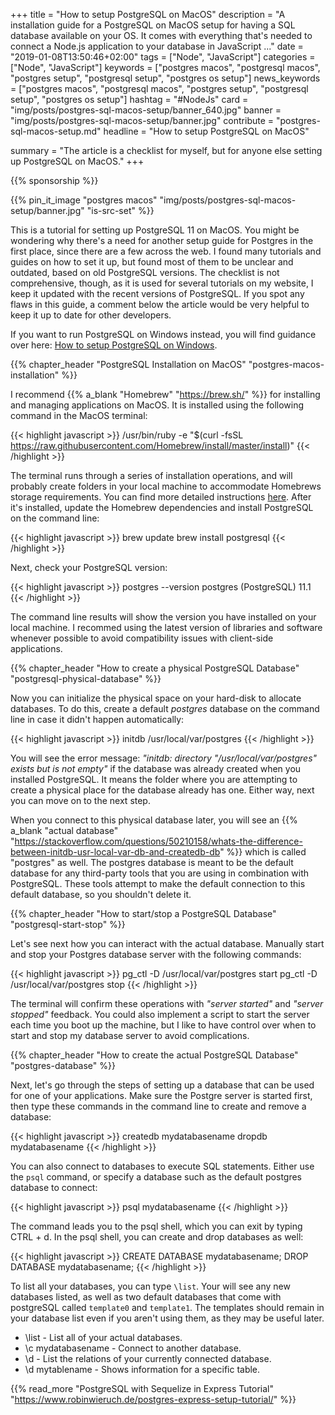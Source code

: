 +++
title = "How to setup PostgreSQL on MacOS"
description = "A installation guide for a PostgreSQL on MacOS setup for having a SQL database available on your OS. It comes with everything that's needed to connect a Node.js application to your database in JavaScript ..."
date = "2019-01-08T13:50:46+02:00"
tags = ["Node", "JavaScript"]
categories = ["Node", "JavaScript"]
keywords = ["postgres macos", "postgresql macos", "postgres setup", "postgresql setup", "postgres os setup"]
news_keywords = ["postgres macos", "postgresql macos", "postgres setup", "postgresql setup", "postgres os setup"]
hashtag = "#NodeJs"
card = "img/posts/postgres-sql-macos-setup/banner_640.jpg"
banner = "img/posts/postgres-sql-macos-setup/banner.jpg"
contribute = "postgres-sql-macos-setup.md"
headline = "How to setup PostgreSQL on MacOS"

summary = "The article is a checklist for myself, but for anyone else setting up PostgreSQL on MacOS."
+++

{{% sponsorship %}}

{{% pin_it_image "postgres macos" "img/posts/postgres-sql-macos-setup/banner.jpg" "is-src-set" %}}

This is a tutorial for setting up PostgreSQL 11 on MacOS. You might be wondering why there's a need for another setup guide for Postgres in the first place, since there are a few across the web. I found many tutorials and guides on how to set it up, but found most of them to be unclear and outdated, based on old PostgreSQL versions. The checklist is not comprehensive, though, as it is used for several tutorials on my website, I keep it updated with the recent versions of PostgreSQL. If you spot any flaws in this guide, a comment below the article would be very helpful to keep it up to date for other developers.

If you want to run PostgreSQL on Windows instead, you will find guidance over here: [How to setup PostgreSQL on Windows](https://www.robinwieruch.de/postgres-sql-windows-setup).

{{% chapter_header "PostgreSQL Installation on MacOS" "postgres-macos-installation" %}}

I recommend {{% a_blank "Homebrew" "https://brew.sh/" %}} for installing and managing applications on MacOS. It is installed using the following command in the MacOS terminal:

{{< highlight javascript >}}
/usr/bin/ruby -e "$(curl -fsSL https://raw.githubusercontent.com/Homebrew/install/master/install)"
{{< /highlight >}}

The terminal runs through a series of installation operations, and will probably create folders in your local machine to accommodate Homebrews storage requirements. You can find more detailed instructions [here](https://www.robinwieruch.de/developer-setup/). After it's installed, update the Homebrew dependencies and install PostgreSQL on the command line:

{{< highlight javascript >}}
brew update
brew install postgresql
{{< /highlight >}}

Next, check your PostgreSQL version:

{{< highlight javascript >}}
postgres --version
postgres (PostgreSQL) 11.1
{{< /highlight >}}

The command line results will show the version you have installed on your local machine. I recommed using the latest version of libraries and software whenever possible to avoid compatibility issues with client-side applications.

{{% chapter_header "How to create a physical PostgreSQL Database" "postgresql-physical-database" %}}

Now you can initialize the physical space on your hard-disk to allocate databases. To do this, create a default *postgres* database on the command line in case it didn't happen automatically:

{{< highlight javascript >}}
initdb /usr/local/var/postgres
{{< /highlight >}}

You will see the error message: *"initdb: directory "/usr/local/var/postgres" exists but is not empty"* if the database was already created when you installed PostgreSQL. It means the folder where you are attempting to create a physical place for the database already has one. Either way, next you can move on to the next step.

When you connect to this physical database later, you will see an {{% a_blank "actual database" "https://stackoverflow.com/questions/50210158/whats-the-difference-between-initdb-usr-local-var-db-and-createdb-db" %}} which is called "postgres" as well. The postgres database is meant to be the default database for any third-party tools that you are using in combination with PostgreSQL. These tools attempt to make the default connection to this default database, so you shouldn't delete it.

{{% chapter_header "How to start/stop a PostgreSQL Database" "postgresql-start-stop" %}}

Let's see next how you can interact with the actual database. Manually start and stop your Postgres database server with the following commands:

{{< highlight javascript >}}
pg_ctl -D /usr/local/var/postgres start
pg_ctl -D /usr/local/var/postgres stop
{{< /highlight >}}

The terminal will confirm these operations with *"server started"* and *"server stopped"* feedback. You could also implement a script to start the server each time you boot up the machine, but I like to have control over when to start and stop my database server to avoid complications.

{{% chapter_header "How to create the actual PostgreSQL Database" "postgres-database" %}}

Next, let's go through the steps of setting up a database that can be used for one of your applications. Make sure the Postgre server is started first, then type these commands in the command line to create and remove a database:

{{< highlight javascript >}}
createdb mydatabasename
dropdb mydatabasename
{{< /highlight >}}

You can also connect to databases to execute SQL statements. Either use the `psql` command, or specify a database such as the default postgres database to connect:

{{< highlight javascript >}}
psql mydatabasename
{{< /highlight >}}

The command leads you to the psql shell, which you can exit by typing CTRL + d. In the psql shell, you can create and drop databases as well:

{{< highlight javascript >}}
CREATE DATABASE mydatabasename;
DROP DATABASE mydatabasename;
{{< /highlight >}}

To list all your databases, you can type `\list`. Your will see any new databases listed, as well as two default databases that come with postgreSQL called `template0` and `template1`. The templates should remain in your database list even if you aren't using them, as they may be useful later.

* \list - List all of your actual databases.
* \c mydatabasename - Connect to another database.
* \d - List the relations of your currently connected database.
* \d mytablename - Shows information for a specific table.

{{% read_more "PostgreSQL with Sequelize in Express Tutorial" "https://www.robinwieruch.de/postgres-express-setup-tutorial/" %}}